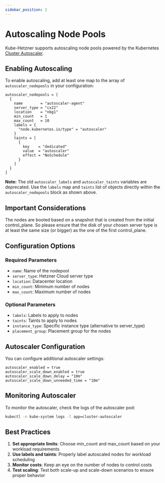 ```yaml
---
sidebar_position: 2
---
```


# Autoscaling Node Pools

Kube-Hetzner supports autoscaling node pools powered by the Kubernetes [Cluster Autoscaler](https://github.com/kubernetes/autoscaler).

## Enabling Autoscaling

To enable autoscaling, add at least one map to the array of `autoscaler_nodepools` in your configuration:

```hcl
autoscaler_nodepools = [
  {
    name        = "autoscaler-agent"
    server_type = "cx22"
    location    = "nbg1"
    min_count   = 1
    max_count   = 10
    labels = {
      "node.kubernetes.io/type" = "autoscaler"
    }
    taints = [
      {
        key    = "dedicated"
        value  = "autoscaler"
        effect = "NoSchedule"
      }
    ]
  }
]
```

**Note:** The old `autoscaler_labels` and `autoscaler_taints` variables are deprecated. Use the `labels` map and `taints` list of objects directly within the `autoscaler_nodepools` block as shown above.

## Important Considerations

The nodes are booted based on a snapshot that is created from the initial control_plane. So please ensure that the disk of your chosen server type is at least the same size (or bigger) as the one of the first control_plane.

## Configuration Options

### Required Parameters

- `name`: Name of the nodepool
- `server_type`: Hetzner Cloud server type
- `location`: Datacenter location
- `min_count`: Minimum number of nodes
- `max_count`: Maximum number of nodes

### Optional Parameters

- `labels`: Labels to apply to nodes
- `taints`: Taints to apply to nodes
- `instance_type`: Specific instance type (alternative to server_type)
- `placement_group`: Placement group for the nodes

## Autoscaler Configuration

You can configure additional autoscaler settings:

```hcl
autoscaler_enabled = true
autoscaler_scale_down_enabled = true
autoscaler_scale_down_delay = "10m"
autoscaler_scale_down_unneeded_time = "10m"
```

## Monitoring Autoscaler

To monitor the autoscaler, check the logs of the autoscaler pod:

```bash
kubectl -n kube-system logs -l app=cluster-autoscaler
```

## Best Practices

1. **Set appropriate limits**: Choose min_count and max_count based on your workload requirements
2. **Use labels and taints**: Properly label autoscaled nodes for workload scheduling
3. **Monitor costs**: Keep an eye on the number of nodes to control costs
4. **Test scaling**: Test both scale-up and scale-down scenarios to ensure proper behavior

